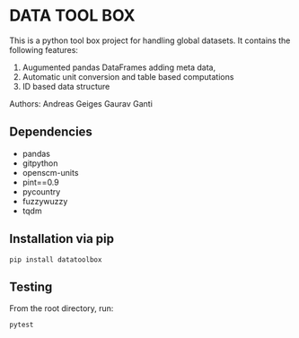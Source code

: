 DATA TOOL BOX
=====================

This is a python tool box project for handling global datasets. It contains the following features:

1. Augumented pandas DataFrames adding meta data, 
2. Automatic unit conversion and table based computations
3. ID based data structure

Authors:
Andreas Geiges 
Gaurav Ganti

Dependencies
------------
- pandas
- gitpython
- openscm-units
- pint==0.9
- pycountry
- fuzzywuzzy
- tqdm

Installation via pip
--------------------


    pip install datatoolbox


Testing
----------

From the root directory, run:

    pytest

